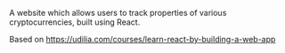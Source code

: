 A website which allows users to track properties of various cryptocurrencies, built using React.

Based on https://udilia.com/courses/learn-react-by-building-a-web-app
